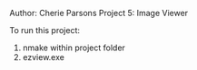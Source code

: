 Author: Cherie Parsons
Project 5: Image Viewer

To run this project:
  1. nmake within project folder
  2. ezview.exe
